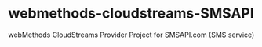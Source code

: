 # webmethods-cloudstreams-SMSAPI
webMethods CloudStreams Provider Project for SMSAPI.com (SMS service)

